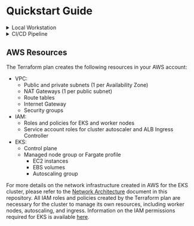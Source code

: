 # Quickstart Guide

<details><summary id="local-workstation">Local Workstation</summary>

## Setting up your environment:
1. Install [pre-requisites](#pre-requisites)
2. Follow [these steps](https://docs.aws.amazon.com/IAM/latest/UserGuide/id_users_create.html) to generate AWS credentials
3. Create a [PAT](https://docs.github.com/en/enterprise-server@3.4/authentication/keeping-your-account-and-data-secure/creating-a-personal-access-token) or install a GitHub App with the desired scopes
4. Clone the repo and move to the project's `infra` folder:
```bash
git clone https://github.com/gh-runner-solutions/sk8s.git
cd sk8s/infra
```
5. (Optional, but highly recommended) create an S3 bucket for remote storage of Terraform state

## Spinning up the EKS cluster:
1. Update the `input.tfvars` file with your desired configuration
2. Run Terraform:
```bash
terraform init
terraform plan -var-file=input.tfvars
terraform apply -var-file=input.tfvars
```

## Connecting to the cluster:
1. (Optional if you do not already have a VPN solution in place) Create an AWS Client VPN as described [here](docs/aws_client_vpn.md) and attach it to the newly created VPC
2. Run the following command to obtain the cluster's `kubeconfig`:
```bash
aws eks --region <your_region> update-kubeconfig --name <cluster_name>
kubectl config use-context <kube_context>
```
3. Test the connection by running `kubectl get nodes`

## Deploying services:
1. Move to the `helm` folder and run: `helmfile sync`

</details>

<details><summary id="cicd-pipeline">CI/CD Pipeline</summary>

## Setting up a GitHub Action Runner on Local Workstation
1. Navigate to the Enterprise Settings page in your GitHub Enterprise instance
2. Navigate to the Actions section
3. Navigate to the Runners section and click the "Add Runner" button
4. Select the OS and architecture of the runner you want to use based on the machine you are running it on
5. Open a terminal or command prompt and follow the guide to install the runner
6. Ensure the label "bootstrap" is added to the runner during the configuration process, otherwise the default settings will be used
7. Congrats! You now have a runner that can be used to execute GitHub Actions workflows :tada:

## Deploying the EKS Cluster from GitHub Actions
1. Navigate to the repository [dxc-arc-runners](https://github.dxc.com/devcloud/dxc-arc-runners)
2. Go to the Actions tab and click on the "Terraform" workflow on the left
3. Using the "Run workflow" dropdown, select the branch you want to deploy
4. Go to the AWS Console and navigate to the EKS service
5. Validate that the cluster has been created and is in the `ACTIVE` state
6. Congrats! You now have an EKS cluster :tada:

## Setup the AWS VPN Client
[AWS VPN Setup Guide](/docs/clientvpn-setup.md)

## Deploying the GitHub Actions Runner Controller from GitHub Actions
1. Connect to the VPN Client using the profile for the AWS account you deployed the EKS cluster to
2. Navigate to the repository [dxc-arc-runners](https://github.dxc.com/devcloud/dxc-arc-runners)
3. Go to the Actions tab and click on the "Deploy to EKS" workflow on the left
4. Using the "Run workflow" dropdown, select the branch you want to deploy
5. Navigate to the Enterprise Settings page in your GitHub Enterprise instance
6. Navigate to the Actions section
7. Navigate to the Runners section and validate that the runners has been deployed
8. Congrats! You now have a GitHub Actions Runner Controller :tada:

## Cleanup
1. Open your terminal where your bootstrap runner is running and run the following command to remove the boostrap runner:
```bash
./config.sh remove --token <token> --unattended --url https://github.dxc.com/devcloud/dxc-arc-runners
```
2. Navigate to the Enterprise Settings page in your GitHub Enterprise instance
3. Navigate to the Actions section
4. Delete the bootstrap runner from the Runners section
5. Navigate to the repository [dxc-arc-runners](https://github.dxc.com/devcloud/dxc-arc-runners)
6. Navigate to the .github/workflows folder and update the terraform.yml and deploy.yml files to runs-on: self-hosted instead of runs-on: boostrap
7. Commit the changes and push to the repository
8. Validate the workflows run successfully
9. Congrats! You have now completed the deployment of ARC runners :tada:

## Navigate to the repository [dxc-arc-runners]()

</details>

## AWS Resources
The Terraform plan creates the following resources in your AWS account:
- VPC:
  - Public and private subnets (1 per Availability Zone)
  - NAT Gateways (1 per public subnet)
  - Route tables
  - Internet Gateway
  - Security groups
- IAM:
  - Roles and policies for EKS and worker nodes
  - Service account roles for cluster autoscaler and ALB Ingress Controller
- EKS:
  - Control plane
  - Managed node group or Fargate profile
    - EC2 instances
    - EBS volumes
    - Autoscaling group

For more details on the network infrastructure created in AWS for the EKS cluster, please refer to the [Network Architecture](../docs/aws_network_architecture.md) document in this repository. All IAM roles and policies created by the Terraform plan are necessary for the cluster to manage its own resources, including worker nodes, autoscaling, and ingress. Information on the IAM permissions required for EKS is available [here](../docs/aws_iam_permissions.md).
